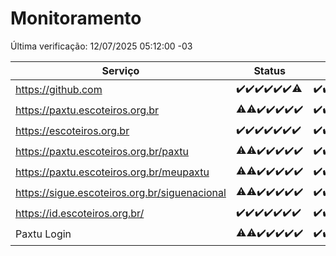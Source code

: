 # Monitoramento

Última verificação: 12/07/2025 05:12:00 -03

|Serviço|Status|Últimas 24h|
|---|---|---|
|https://github.com|<span title="2025-07-05: OK=23">✔️</span><span title="2025-07-06: OK=23">✔️</span><span title="2025-07-07: OK=23">✔️</span><span title="2025-07-08: OK=23">✔️</span><span title="2025-07-09: OK=23">✔️</span><span title="2025-07-10: OK=23">✔️</span><span title="2025-07-11: OK=6, Falhas=1">⚠️</span>|<span title="11/07/2025 05:13:00 -03 : 200">✔️</span><span title="11/07/2025 06:11:00 -03 : 200">✔️</span><span title="11/07/2025 07:11:00 -03 : 200">✔️</span><span title="11/07/2025 08:09:00 -03 : 200">✔️</span><span title="11/07/2025 09:18:00 -03 : 200">✔️</span><span title="11/07/2025 10:25:00 -03 : 200">✔️</span><span title="11/07/2025 11:10:00 -03 : 200">✔️</span><span title="11/07/2025 12:10:00 -03 : 200">✔️</span><span title="11/07/2025 13:11:00 -03 : 200">✔️</span><span title="11/07/2025 14:10:00 -03 : 200">✔️</span><span title="11/07/2025 15:13:00 -03 : 200">✔️</span><span title="11/07/2025 16:08:00 -03 : 200">✔️</span><span title="11/07/2025 17:11:00 -03 : 200">✔️</span><span title="11/07/2025 18:09:00 -03 : 200">✔️</span><span title="11/07/2025 19:09:00 -03 : 200">✔️</span><span title="11/07/2025 20:09:00 -03 : 200">✔️</span><span title="11/07/2025 21:52:00 -03 : 200">✔️</span><span title="11/07/2025 23:48:00 -03 : 200">✔️</span><span title="12/07/2025 00:48:00 -03 : 200">✔️</span><span title="12/07/2025 01:22:00 -03 : 200">✔️</span><span title="12/07/2025 02:11:00 -03 : 200">✔️</span><span title="12/07/2025 03:13:00 -03 : 200">✔️</span><span title="12/07/2025 04:09:00 -03 : 200">✔️</span><span title="12/07/2025 05:12:00 -03 : 200">✔️</span>|
|https://paxtu.escoteiros.org.br|<span title="2025-07-05: OK=22, Falhas=1">⚠️</span><span title="2025-07-06: OK=22, Falhas=1">⚠️</span><span title="2025-07-07: OK=23">✔️</span><span title="2025-07-08: OK=23">✔️</span><span title="2025-07-09: OK=23">✔️</span><span title="2025-07-10: OK=23">✔️</span><span title="2025-07-11: OK=7">✔️</span>|<span title="11/07/2025 05:13:00 -03 : 200">✔️</span><span title="11/07/2025 06:11:00 -03 : 200">✔️</span><span title="11/07/2025 07:11:00 -03 : 200">✔️</span><span title="11/07/2025 08:09:00 -03 : 200">✔️</span><span title="11/07/2025 09:18:00 -03 : 200">✔️</span><span title="11/07/2025 10:25:00 -03 : 200">✔️</span><span title="11/07/2025 11:10:00 -03 : 200">✔️</span><span title="11/07/2025 12:10:00 -03 : 200">✔️</span><span title="11/07/2025 13:11:00 -03 : 200">✔️</span><span title="11/07/2025 14:10:00 -03 : 403">❌</span><span title="11/07/2025 15:13:00 -03 : 403">❌</span><span title="11/07/2025 16:08:00 -03 : 403">❌</span><span title="11/07/2025 17:11:00 -03 : 403">❌</span><span title="11/07/2025 18:09:00 -03 : 200">✔️</span><span title="11/07/2025 19:09:00 -03 : 403">❌</span><span title="11/07/2025 20:09:00 -03 : 403">❌</span><span title="11/07/2025 21:52:00 -03 : 403">❌</span><span title="11/07/2025 23:48:00 -03 : 403">❌</span><span title="12/07/2025 00:48:00 -03 : 403">❌</span><span title="12/07/2025 01:22:00 -03 : 403">❌</span><span title="12/07/2025 02:11:00 -03 : 403">❌</span><span title="12/07/2025 03:13:00 -03 : 403">❌</span><span title="12/07/2025 04:09:00 -03 : 403">❌</span><span title="12/07/2025 05:12:00 -03 : 403">❌</span>|
|https://escoteiros.org.br|<span title="2025-07-05: OK=23">✔️</span><span title="2025-07-06: OK=23">✔️</span><span title="2025-07-07: OK=23">✔️</span><span title="2025-07-08: OK=23">✔️</span><span title="2025-07-09: OK=23">✔️</span><span title="2025-07-10: OK=23">✔️</span><span title="2025-07-11: OK=7">✔️</span>|<span title="11/07/2025 05:13:00 -03 : 200">✔️</span><span title="11/07/2025 06:11:00 -03 : 200">✔️</span><span title="11/07/2025 07:11:00 -03 : 200">✔️</span><span title="11/07/2025 08:09:00 -03 : 200">✔️</span><span title="11/07/2025 09:18:00 -03 : 200">✔️</span><span title="11/07/2025 10:25:00 -03 : 200">✔️</span><span title="11/07/2025 11:10:00 -03 : 200">✔️</span><span title="11/07/2025 12:10:00 -03 : 200">✔️</span><span title="11/07/2025 13:11:00 -03 : 403">❌</span><span title="11/07/2025 14:10:00 -03 : 200">✔️</span><span title="11/07/2025 15:13:00 -03 : 403">❌</span><span title="11/07/2025 16:08:00 -03 : 403">❌</span><span title="11/07/2025 17:11:00 -03 : 403">❌</span><span title="11/07/2025 18:09:00 -03 : 403">❌</span><span title="11/07/2025 19:09:00 -03 : 403">❌</span><span title="11/07/2025 20:09:00 -03 : 403">❌</span><span title="11/07/2025 21:52:00 -03 : 403">❌</span><span title="11/07/2025 23:48:00 -03 : 403">❌</span><span title="12/07/2025 00:48:00 -03 : 403">❌</span><span title="12/07/2025 01:22:00 -03 : 403">❌</span><span title="12/07/2025 02:11:00 -03 : 403">❌</span><span title="12/07/2025 03:13:00 -03 : 403">❌</span><span title="12/07/2025 04:09:00 -03 : 403">❌</span><span title="12/07/2025 05:12:00 -03 : 403">❌</span>|
|https://paxtu.escoteiros.org.br/paxtu|<span title="2025-07-05: OK=22, Falhas=1">⚠️</span><span title="2025-07-06: OK=22, Falhas=1">⚠️</span><span title="2025-07-07: OK=23">✔️</span><span title="2025-07-08: OK=23">✔️</span><span title="2025-07-09: OK=23">✔️</span><span title="2025-07-10: OK=23">✔️</span><span title="2025-07-11: OK=7">✔️</span>|<span title="11/07/2025 05:13:00 -03 : 200">✔️</span><span title="11/07/2025 06:11:00 -03 : 200">✔️</span><span title="11/07/2025 07:11:00 -03 : 200">✔️</span><span title="11/07/2025 08:09:00 -03 : 200">✔️</span><span title="11/07/2025 09:18:00 -03 : 200">✔️</span><span title="11/07/2025 10:25:00 -03 : 200">✔️</span><span title="11/07/2025 11:10:00 -03 : 200">✔️</span><span title="11/07/2025 12:10:00 -03 : 200">✔️</span><span title="11/07/2025 13:11:00 -03 : 200">✔️</span><span title="11/07/2025 14:10:00 -03 : 200">✔️</span><span title="11/07/2025 15:13:00 -03 : 403">❌</span><span title="11/07/2025 16:08:00 -03 : 403">❌</span><span title="11/07/2025 17:11:00 -03 : 403">❌</span><span title="11/07/2025 18:09:00 -03 : 403">❌</span><span title="11/07/2025 19:09:00 -03 : 403">❌</span><span title="11/07/2025 20:09:00 -03 : 403">❌</span><span title="11/07/2025 21:52:00 -03 : 403">❌</span><span title="11/07/2025 23:48:00 -03 : 403">❌</span><span title="12/07/2025 00:48:00 -03 : 403">❌</span><span title="12/07/2025 01:22:00 -03 : 403">❌</span><span title="12/07/2025 02:11:00 -03 : 403">❌</span><span title="12/07/2025 03:13:00 -03 : 403">❌</span><span title="12/07/2025 04:09:00 -03 : 403">❌</span><span title="12/07/2025 05:12:00 -03 : 403">❌</span>|
|https://paxtu.escoteiros.org.br/meupaxtu|<span title="2025-07-05: OK=22, Falhas=1">⚠️</span><span title="2025-07-06: OK=22, Falhas=1">⚠️</span><span title="2025-07-07: OK=23">✔️</span><span title="2025-07-08: OK=23">✔️</span><span title="2025-07-09: OK=23">✔️</span><span title="2025-07-10: OK=23">✔️</span><span title="2025-07-11: OK=7">✔️</span>|<span title="11/07/2025 05:13:00 -03 : 200">✔️</span><span title="11/07/2025 06:11:00 -03 : 200">✔️</span><span title="11/07/2025 07:11:00 -03 : 200">✔️</span><span title="11/07/2025 08:09:00 -03 : 200">✔️</span><span title="11/07/2025 09:18:00 -03 : 200">✔️</span><span title="11/07/2025 10:25:00 -03 : 200">✔️</span><span title="11/07/2025 11:10:00 -03 : 403">❌</span><span title="11/07/2025 12:10:00 -03 : 200">✔️</span><span title="11/07/2025 13:11:00 -03 : 200">✔️</span><span title="11/07/2025 14:10:00 -03 : 200">✔️</span><span title="11/07/2025 15:13:00 -03 : 200">✔️</span><span title="11/07/2025 16:08:00 -03 : 403">❌</span><span title="11/07/2025 17:11:00 -03 : 403">❌</span><span title="11/07/2025 18:09:00 -03 : 403">❌</span><span title="11/07/2025 19:09:00 -03 : 403">❌</span><span title="11/07/2025 20:09:00 -03 : 403">❌</span><span title="11/07/2025 21:52:00 -03 : 403">❌</span><span title="11/07/2025 23:48:00 -03 : 403">❌</span><span title="12/07/2025 00:48:00 -03 : 403">❌</span><span title="12/07/2025 01:22:00 -03 : 403">❌</span><span title="12/07/2025 02:11:00 -03 : 403">❌</span><span title="12/07/2025 03:13:00 -03 : 403">❌</span><span title="12/07/2025 04:09:00 -03 : 403">❌</span><span title="12/07/2025 05:12:00 -03 : 403">❌</span>|
|https://sigue.escoteiros.org.br/siguenacional|<span title="2025-07-05: OK=22, Falhas=1">⚠️</span><span title="2025-07-06: OK=22, Falhas=1">⚠️</span><span title="2025-07-07: OK=23">✔️</span><span title="2025-07-08: OK=23">✔️</span><span title="2025-07-09: OK=23">✔️</span><span title="2025-07-10: OK=23">✔️</span><span title="2025-07-11: OK=7">✔️</span>|<span title="11/07/2025 05:13:00 -03 : 200">✔️</span><span title="11/07/2025 06:11:00 -03 : 200">✔️</span><span title="11/07/2025 07:11:00 -03 : 200">✔️</span><span title="11/07/2025 08:09:00 -03 : 200">✔️</span><span title="11/07/2025 09:18:00 -03 : 200">✔️</span><span title="11/07/2025 10:25:00 -03 : 200">✔️</span><span title="11/07/2025 11:10:00 -03 : 200">✔️</span><span title="11/07/2025 12:10:00 -03 : 200">✔️</span><span title="11/07/2025 13:11:00 -03 : 200">✔️</span><span title="11/07/2025 14:10:00 -03 : 200">✔️</span><span title="11/07/2025 15:13:00 -03 : 200">✔️</span><span title="11/07/2025 16:08:00 -03 : 200">✔️</span><span title="11/07/2025 17:11:00 -03 : 200">✔️</span><span title="11/07/2025 18:09:00 -03 : 200">✔️</span><span title="11/07/2025 19:09:00 -03 : 200">✔️</span><span title="11/07/2025 20:09:00 -03 : 200">✔️</span><span title="11/07/2025 21:52:00 -03 : 200">✔️</span><span title="11/07/2025 23:48:00 -03 : 200">✔️</span><span title="12/07/2025 00:48:00 -03 : 200">✔️</span><span title="12/07/2025 01:22:00 -03 : 200">✔️</span><span title="12/07/2025 02:11:00 -03 : 200">✔️</span><span title="12/07/2025 03:13:00 -03 : 200">✔️</span><span title="12/07/2025 04:09:00 -03 : 200">✔️</span><span title="12/07/2025 05:12:00 -03 : 200">✔️</span>|
|https://id.escoteiros.org.br/|<span title="2025-07-05: OK=23">✔️</span><span title="2025-07-06: OK=23">✔️</span><span title="2025-07-07: OK=23">✔️</span><span title="2025-07-08: OK=23">✔️</span><span title="2025-07-09: OK=23">✔️</span><span title="2025-07-10: OK=23">✔️</span><span title="2025-07-11: OK=7">✔️</span>|<span title="11/07/2025 05:13:00 -03 : 200">✔️</span><span title="11/07/2025 06:11:00 -03 : 200">✔️</span><span title="11/07/2025 07:11:00 -03 : 200">✔️</span><span title="11/07/2025 08:09:00 -03 : 200">✔️</span><span title="11/07/2025 09:18:00 -03 : 200">✔️</span><span title="11/07/2025 10:25:00 -03 : 403">❌</span><span title="11/07/2025 11:10:00 -03 : 200">✔️</span><span title="11/07/2025 12:10:00 -03 : 403">❌</span><span title="11/07/2025 13:12:00 -03 : 200">✔️</span><span title="11/07/2025 14:10:00 -03 : 200">✔️</span><span title="11/07/2025 15:13:00 -03 : 200">✔️</span><span title="11/07/2025 16:08:00 -03 : 403">❌</span><span title="11/07/2025 17:11:00 -03 : 403">❌</span><span title="11/07/2025 18:09:00 -03 : 403">❌</span><span title="11/07/2025 19:09:00 -03 : 403">❌</span><span title="11/07/2025 20:09:00 -03 : 403">❌</span><span title="11/07/2025 21:52:00 -03 : 403">❌</span><span title="11/07/2025 23:48:00 -03 : 403">❌</span><span title="12/07/2025 00:48:00 -03 : 403">❌</span><span title="12/07/2025 01:22:00 -03 : 403">❌</span><span title="12/07/2025 02:11:00 -03 : 403">❌</span><span title="12/07/2025 03:13:00 -03 : 403">❌</span><span title="12/07/2025 04:09:00 -03 : 403">❌</span><span title="12/07/2025 05:12:00 -03 : 403">❌</span>|
|Paxtu Login|<span title="2025-07-05: OK=22, Falhas=1">⚠️</span><span title="2025-07-06: OK=22, Falhas=1">⚠️</span><span title="2025-07-07: OK=23">✔️</span><span title="2025-07-08: OK=23">✔️</span><span title="2025-07-09: OK=23">✔️</span><span title="2025-07-10: OK=23">✔️</span><span title="2025-07-11: OK=7">✔️</span>|<span title="11/07/2025 05:13:00 -03 : 200">✔️</span><span title="11/07/2025 06:11:00 -03 : 200">✔️</span><span title="11/07/2025 07:11:00 -03 : 200">✔️</span><span title="11/07/2025 08:09:00 -03 : 200">✔️</span><span title="11/07/2025 09:18:00 -03 : 200">✔️</span><span title="11/07/2025 10:25:00 -03 : 200">✔️</span><span title="11/07/2025 11:10:00 -03 : 200">✔️</span><span title="11/07/2025 12:10:00 -03 : 200">✔️</span><span title="11/07/2025 13:12:00 -03 : 200">✔️</span><span title="11/07/2025 14:10:00 -03 : 200">✔️</span><span title="11/07/2025 15:13:00 -03 : 200">✔️</span><span title="11/07/2025 16:08:00 -03 : 200">✔️</span><span title="11/07/2025 17:11:00 -03 : 200">✔️</span><span title="11/07/2025 18:09:00 -03 : 200">✔️</span><span title="11/07/2025 19:09:00 -03 : 200">✔️</span><span title="11/07/2025 20:09:00 -03 : 200">✔️</span><span title="11/07/2025 21:52:00 -03 : 200">✔️</span><span title="11/07/2025 23:48:00 -03 : 200">✔️</span><span title="12/07/2025 00:48:00 -03 : 200">✔️</span><span title="12/07/2025 01:22:00 -03 : 200">✔️</span><span title="12/07/2025 02:11:00 -03 : 200">✔️</span><span title="12/07/2025 03:13:00 -03 : 200">✔️</span><span title="12/07/2025 04:09:00 -03 : 200">✔️</span><span title="12/07/2025 05:12:00 -03 : 200">✔️</span>|
